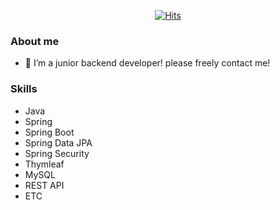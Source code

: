 <div align=center>

[![Hits](https://hits.seeyoufarm.com/api/count/incr/badge.svg?url=https%3A%2F%2Fgithub.com%2Fgpfla6022&count_bg=%2379C83D&title_bg=%23555555&icon=&icon_color=%23E7E7E7&title=hits&edge_flat=false)](https://hits.seeyoufarm.com)

  </div>

### About me
- 🌱 I’m a junior backend developer! please freely contact me!

### Skills
- Java 
- Spring 
- Spring Boot
- Spring Data JPA
- Spring Security
- Thymleaf
- MySQL
- REST API
- ETC


<!--
Team-Velpe
 - PPTOR, 온라인 ppt 마크다운 서비스
 - PUP, 개발자 포트폴리오 서비스

개인 프로젝트 
  - yoon's Farm

공부해야하는 언어
- C언어
- 파이썬
- 장고
- JSP
- HTML/CSS/Javascript

학원 
- 웹 프로젝트
- DB
-->
